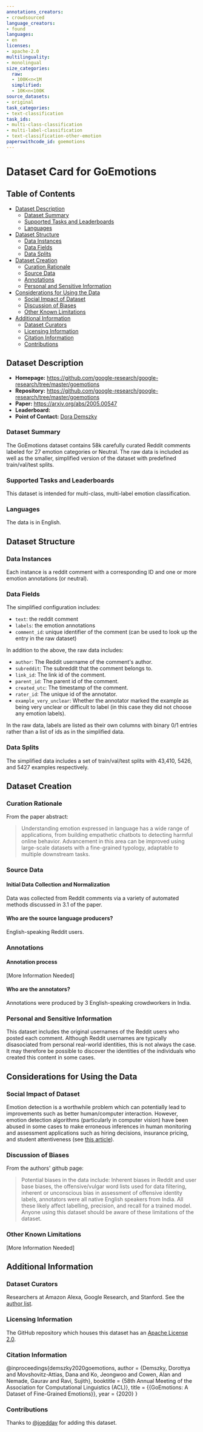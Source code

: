 ```yaml
---
annotations_creators:
- crowdsourced
language_creators:
- found
languages:
- en
licenses:
- apache-2.0
multilinguality:
- monolingual
size_categories:
  raw:
  - 100K<n<1M
  simplified:
  - 10K<n<100K
source_datasets:
- original
task_categories:
- text-classification
task_ids:
- multi-class-classification
- multi-label-classification
- text-classification-other-emotion
paperswithcode_id: goemotions
---
```


# Dataset Card for GoEmotions

## Table of Contents
- [Dataset Description](#dataset-description)
  - [Dataset Summary](#dataset-summary)
  - [Supported Tasks and Leaderboards](#supported-tasks-and-leaderboards)
  - [Languages](#languages)
- [Dataset Structure](#dataset-structure)
  - [Data Instances](#data-instances)
  - [Data Fields](#data-fields)
  - [Data Splits](#data-splits)
- [Dataset Creation](#dataset-creation)
  - [Curation Rationale](#curation-rationale)
  - [Source Data](#source-data)
  - [Annotations](#annotations)
  - [Personal and Sensitive Information](#personal-and-sensitive-information)
- [Considerations for Using the Data](#considerations-for-using-the-data)
  - [Social Impact of Dataset](#social-impact-of-dataset)
  - [Discussion of Biases](#discussion-of-biases)
  - [Other Known Limitations](#other-known-limitations)
- [Additional Information](#additional-information)
  - [Dataset Curators](#dataset-curators)
  - [Licensing Information](#licensing-information)
  - [Citation Information](#citation-information)
  - [Contributions](#contributions)

## Dataset Description

- **Homepage:** https://github.com/google-research/google-research/tree/master/goemotions
- **Repository:** https://github.com/google-research/google-research/tree/master/goemotions
- **Paper:** https://arxiv.org/abs/2005.00547
- **Leaderboard:**
- **Point of Contact:** [Dora Demszky](https://nlp.stanford.edu/~ddemszky/index.html)

### Dataset Summary

The GoEmotions dataset contains 58k carefully curated Reddit comments labeled for 27 emotion categories or Neutral.
The raw data is included as well as the smaller, simplified version of the dataset with predefined train/val/test
splits.

### Supported Tasks and Leaderboards

This dataset is intended for multi-class, multi-label emotion classification.

### Languages

The data is in English.

## Dataset Structure

### Data Instances

Each instance is a reddit comment with a corresponding ID and one or more emotion annotations (or neutral).

### Data Fields

The simplified configuration includes:
- `text`: the reddit comment
- `labels`: the emotion annotations
- `comment_id`: unique identifier of the comment (can be used to look up the entry in the raw dataset)

In addition to the above, the raw data includes:
* `author`: The Reddit username of the comment's author.
* `subreddit`: The subreddit that the comment belongs to.
* `link_id`: The link id of the comment.
* `parent_id`: The parent id of the comment.
* `created_utc`: The timestamp of the comment.
* `rater_id`: The unique id of the annotator.
* `example_very_unclear`: Whether the annotator marked the example as being very unclear or difficult to label (in this
case they did not choose any emotion labels).

In the raw data, labels are listed as their own columns with binary 0/1 entries rather than a list of ids as in the
simplified data.

### Data Splits

The simplified data includes a set of train/val/test splits with 43,410, 5426, and 5427 examples respectively.

## Dataset Creation

### Curation Rationale

From the paper abstract:

> Understanding emotion expressed in language has a wide range of applications, from building empathetic chatbots to
detecting harmful online behavior. Advancement in this area can be improved using large-scale datasets with a
fine-grained typology, adaptable to multiple downstream tasks.

### Source Data

#### Initial Data Collection and Normalization

Data was collected from Reddit comments via a variety of automated methods discussed in 3.1 of the paper.

#### Who are the source language producers?

English-speaking Reddit users.

### Annotations

#### Annotation process

[More Information Needed]

#### Who are the annotators?

Annotations were produced by 3 English-speaking crowdworkers in India.

### Personal and Sensitive Information

This dataset includes the original usernames of the Reddit users who posted each comment. Although Reddit usernames
are typically disasociated from personal real-world identities, this is not always the case. It may therefore be
possible to discover the identities of the individuals who created this content in some cases.

## Considerations for Using the Data

### Social Impact of Dataset

Emotion detection is a worthwhile problem which can potentially lead to improvements such as better human/computer
interaction. However, emotion detection algorithms (particularly in computer vision) have been abused in some cases
to make erroneous inferences in human monitoring and assessment applications such as hiring decisions, insurance
pricing, and student attentiveness (see
[this article](https://www.unite.ai/ai-now-institute-warns-about-misuse-of-emotion-detection-software-and-other-ethical-issues/)).

### Discussion of Biases

From the authors' github page:

> Potential biases in the data include: Inherent biases in Reddit and user base biases, the offensive/vulgar word lists used for data filtering, inherent or unconscious bias in assessment of offensive identity labels, annotators were all native English speakers from India. All these likely affect labelling, precision, and recall for a trained model. Anyone using this dataset should be aware of these limitations of the dataset.

### Other Known Limitations

[More Information Needed]

## Additional Information

### Dataset Curators

Researchers at Amazon Alexa, Google Research, and Stanford. See the [author list](https://arxiv.org/abs/2005.00547).

### Licensing Information

The GitHub repository which houses this dataset has an
[Apache License 2.0](https://github.com/google-research/google-research/blob/master/LICENSE).

### Citation Information

@inproceedings{demszky2020goemotions,
 author = {Demszky, Dorottya and Movshovitz-Attias, Dana and Ko, Jeongwoo and Cowen, Alan and Nemade, Gaurav and Ravi, Sujith},
 booktitle = {58th Annual Meeting of the Association for Computational Linguistics (ACL)},
 title = {{GoEmotions: A Dataset of Fine-Grained Emotions}},
 year = {2020}
}

### Contributions

Thanks to [@joeddav](https://github.com/joeddav) for adding this dataset.